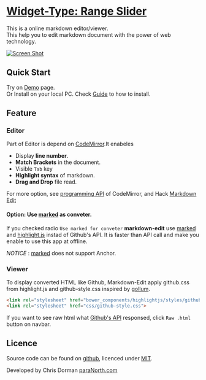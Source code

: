 # [Widget-Type: Range Slider](http://georgeosddev.github.com/markdown-edit)

This is a online markdown editor/viewer.<br>
This help you to edit markdown document with the power of web technology.

[![Screen Shot](images/ScreenShot.png)](http://georgeosddev.github.com/markdown-edit)

## Quick Start

Try on [Demo](http://georgeosddev.github.com/markdown-edit) page.<br>
Or Install on your local PC. Check [Guide](#on-your-local-pc) to how to install.

## Feature
### Editor
Part of Editor is depend on [CodeMirror](http://codemirror.net/).It enabeles

* Display **line number**.
* **Match Brackets** in the document.
* Visible `Tab` key
* **Highlight syntax** of markdown.
* **Drag and Drop** file read.

For more option, see [programming API](http://codemirror.net/doc/manual.html) of CodeMirror, and Hack [Markdown Edit](http://github.com/georgeosddev/markdown-edit)


#### Option: Use [marked](https://github.com/chjj/marked) as conveter.
If you checked radio `Use marked for conveter` **markdown-edit** use [marked](https://github.com/chjj/marked)
and [highlight.js](http://softwaremaniacs.org/soft/highlight/en/) instad of Github's API.
It is faster than API call and make you enable to use this app at offline.

*NOTICE* : [marked](https://github.com/chjj/marked) does not support Anchor.

### Viewer
To display converted HTML like Github, Markdown-Edit apply github.css from highlight.js and github-style.css inspired by [gollum](https://github.com/gollum/gollum/blob/master/lib/gollum/public/gollum/css/template.css).

```html
<link rel="stylesheet" href="bower_components/highlightjs/styles/github.css">
<link rel="stylesheet" href="css/github-style.css">
```

If you want to see raw html what [Github's API](http://developer.github.com/v3/markdown/#render-a-markdown-document-in-raw-mode) responsed, click `Raw .html` button on navbar.


## Licence

Source code can be found on [github](https://github.com/paraNorth/widget-type-range), licenced under [MIT](http://opensource.org/licenses/mit-license.php).

Developed by Chris Dorman [paraNorth.com](https://paraNorth.com)

    
